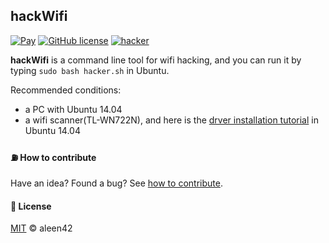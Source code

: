 ## hackWifi

[![Pay](https://img.shields.io/badge/%24-free-%23a10000.svg)](#)  [![GitHub license](https://img.shields.io/badge/license-MIT-blue.svg)](https://raw.githubusercontent.com/aleen42/hackWifi/master/LICENSE) [![hacker](https://img.shields.io/badge/hacker-%E2%88%9E-aaaaaa.svg?logo=data%3aimage%2fpng%3bbase64%2ciVBORw0KGgoAAAANSUhEUgAAABAAAAAQCAQAAAC1%2bjfqAAAABGdBTUEAALGPC%2fxhBQAAACBjSFJNAAB6JgAAgIQAAPoAAACA6AAAdTAAAOpgAAA6mAAAF3CculE8AAAAAmJLR0QAAKqNIzIAAAAJcEhZcwAADdcAAA3XAUIom3gAAAAHdElNRQfgBR8HJzGUXt1BAAABLElEQVQoz12RPyjEARTHP%2ffH3zoGyv90ZTIbLMpgZFCG29yCJCUZiSwsFilFokynbIThchkVAwNJkVIUkxThPoa7n8P3La%2fv%2b77Xe9%2bHGHXJO%2b9dsELEEqfcMeWSjYI47Zudxh1zzyZx0mlLRYzkBBm3RcR6w%2fnsJ8JAK5Uc8USac%2fqBEH2ccskAUUDUGSPGjbjmTL4zZlVhAsAXN3xRToAXnoFRCAMfxPN0C79RzBBEgRO6aOeWEdpI54vtVJPgILfDvAU8uOqhRWLKHkO5M9vM%2fpJk1C3XTdgYCHBD1SfnTIpJZx22zFWRkAC1XBHjhneuuaCGF5YZZ5MMBI4lzHposb1qh5h0N1cpmDrmp92ihh30zLr%2fApzw1X312DubA%2fbvaxpc8dHFwGaRb24HATzjRMpDAAAAJXRFWHRkYXRlOmNyZWF0ZQAyMDE2LTA1LTMxVDA3OjM5OjQ5KzAyOjAwaK%2bK0QAAACV0RVh0ZGF0ZTptb2RpZnkAMjAxNi0wNS0zMVQwNzozOTo0OSswMjowMBnyMm0AAAAZdEVYdFNvZnR3YXJlAHd3dy5pbmtzY2FwZS5vcmeb7jwaAAAAAElFTkSuQmCC)](https://aleen42.gitbooks.io/personalwiki/content/hacker.html)

**hackWifi** is a command line tool for wifi hacking, and you can run it by typing `sudo bash hacker.sh` in Ubuntu.

Recommended conditions:

- a PC with Ubuntu 14.04
- a wifi scanner(TL-WN722N), and here is the [drver installation tutorial](https://aleen42.gitbooks.io/personalwiki/content/qa/tl_wn722n_ubuntu.html) in Ubuntu 14.04

#### :fuelpump: How to contribute

Have an idea? Found a bug? See [how to contribute](https://aleen42.gitbooks.io/personalwiki/content/contribution.html).

#### :scroll: License

[MIT](https://aleen42.gitbooks.io/personalwiki/content/MIT.html) © aleen42
